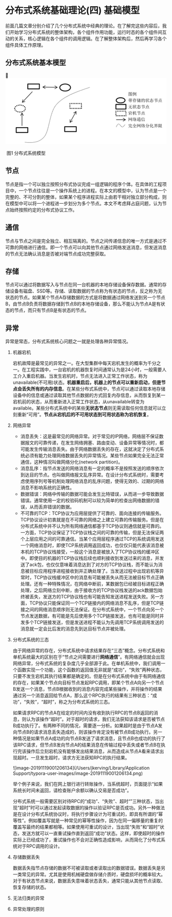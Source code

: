 # 分布式系统基础理论(四)	基础模型

前面几篇文章分别介绍了几个分布式系统中经典的理论。在了解完这些内容后，我们开始学习分布式系统的整体架构，各个组件作用功能，运行时态的各个组件间互动的关系，核心逻辑在各个组件的调用逻辑。在了解整体架构后，然后再学习各个组件具体工作原理。

## 分布式系统基本模型

![](https://raw.githubusercontent.com/KyrieJK/Figurebed/master/img/20191118221245.png)

​																			图1 分布式系统模型

## 节点

节点是指一个可以独立按照分布式协议完成一组逻辑的程序个体。在具体的工程项目中，一个节点往往是一个操作系统上的进程。在本文的模型中，认为节点是一个完整的、不可分割的整体，如果某个程序进程实际上由若干相对独立部分构成，则在模型中可以将一个进程进一步划分为多个节点。本文不考虑拜占庭问题，认为节点始终按照约定的分布式协议工作。

## 通信

节点与节点之间是完全独立、相互隔离的。节点之间传递信息的唯一方式是通过不可靠的网络进行通信。即一个节点可以向其他节点通过网络发送消息，但发送消息的节点无法确认消息是否被对端节点成功完整获取。

## 存储

节点可以通过将数据写入与节点在同一台机器的本地存储设备保存数据。通常的存储设备有磁盘、SSD等。存储、读取数据的节点称为有状态的节点，反之称为无状态的节点。如果某个节点A存储数据的方式是将数据通过网络发送到另一个节点B，由节点B负责将数据存储到节点B的本地存储设备，那么不能认为节点A是有状态的节点，而只有节点B是有状态的节点。

## 异常

异常是常态，分布式系统核心问题之一就是处理各种异常情况。

1. 机器宕机

   宕机故障是最常见的异常之一。在大型集群中每天宕机发生的概率为千分之一。在工程实践中，一台宕机的机器恢复时间通常认为是24小时，一般需要人工介入重启机器。当发生宕机时，节点无法进入正常工作状态，称为unavailable(不可用)状态。**机器重启后，机器上的节点可以重新启动，但是节点会丢失所有的内存信息**。在某些分布式系统中，节点可以通过读取本地存储设备中的信息或通过读取其他节点数据的方式回复内存信息，从而恢复到某一宕机前的状态，从而重新进入正常工作状态，从unavailable转变为available。某些分布式系统中的某些**无状态节点**则无需读取任何信息就可以立刻重新“可用”。**节点从宕机后的不可用状态到可用状态称为宕机恢复**。

2. 网络异常

   - 消息丢失：这是最常见的网络异常。对于常见的IP网络，网络层不保证数据报文的可靠传递，在发生网络拥塞、路由变动、设备异常等情况时，都可能发生传输消息丢失。由于网络数据丢失的存在，这就决定了分布式系统必须有能力处理网络数据丢失的异常情况。某些节点如果完全无法正常通信，这种情况叫做网络分化(network partition)。
   - 消息乱序：指节点发送的网络消息有一定的概率不是按照发送的顺序依次到达目的节点。也叫做网络报文乱序异常。在设计分布式系统时，需要考虑使用序列号等机制处理网络消息的乱序问题，使得无效的、过期的网络消息不影响系统的正确性。
   - 数据错误：网络中传输的数据可能会发生比特错误，从而进一步导致数据错误。通常使用一定的校验码机制可以较为简单的检查出网络数据的错误，从而丢弃错误的数据。
   - 不可靠的TCP：TCP协议为应用层提供了可靠的、面向连接的传输服务。TCP协议设计初衷就是在不可靠的网络之上建立可靠的传输服务。但是在分布式系统中并不认为所有网络通信都基于TCP协议则通信就是可靠的。一方面，TCP协议保证了TCP协议栈之间的可靠的传输，但是无法保证两个上层应用之间的可靠通信。当某个应用层程序通过TCP的系统调用发送一个网络消息时，即使TCP系统调用返回成功，也仅仅只能代表该消息被本机的TCP协议栈接受，一般这个消息是被放入了TCP协议栈的缓冲区中。即使目的机器的TCP协议栈后续也顺利接收到发送过来的消息，并发送了ack包，也仅仅意味着消息达到了对方的TCP协议栈，而不能认为消息被目标应用程序进程接收到并正确处理了。当发送过程中出现宕机等异常时，TCP协议栈缓冲区中的消息有可能被丢失从而无法被目标节点正确处理。还有一种特殊情况，在网络中断前，某数据包已经被目标进程正确处理，之后网络立刻中断，由于接收方的TCP协议栈发送的ack数据包始终被丢失，发送方的TCP协议栈也有可能告知发送进程发送失败。另一方面，TCP协议只能保证同一个TCP链接内的网络消息不乱序，但是TCP链接之间的网络消息顺序则无法保证。在分布式系统中，一个节点向另一个节点发送数据，有可能是先后使用多个TCP链接发送，也有可能是同时并发多个TCP链接发送，但是发送进程不能认为先调用TCP系统调用发送的消息就一定会比后发的消息先到达目标节点并被处理。

3. 分布式系统的三态

   由于网络异常的存在，分布式系统中请求结果存在“三态”概念。分布式系统和单机系统最大的区别在于“节点之间需要进行**网络通信**”。有网络通信就会出现网络异常，分布式系统的复杂度几乎全部源于此。在单机系统中，我们调用一个函数实现一个功能，这个函数的返回值无非就是“成功”，“失败”两种状态，只要不发生宕机其执行结果都是确定的。但是在分布式系统中由于有网络通信的存在，如果某个节点向目标节点发起RPC调用，即某个节点A向另一个节点B发送一个消息，节点B根据收到的消息内容完成某些操作，并将操作的结果通过另一个消息返回给节点A，那么这个RPC执行的结果有三种状态：“成功”，“失败”，“超时”，称之为分布式系统的三态。

   如果请求RPC的节点A在给定的时间内没有收到执行RPC的节点B返回的消息，则认为该操作“超时”。对于超时的请求，我们无法获知该请求是否被节点B成功执行了。有两种不同的情况，需要逐一分析。如果超时是由于节点A发向节点B的请求消息丢失造成的，则该操作肯定没有被节点B成功执行。另一种情况是如果节点A成功的向节点B发送了请求消息，且节点B也成功的执行了该RPC请求，但节点B发向节点A的结果消息在传输过程中丢失或者节点B在执行完该操作后立刻宕机没有能够发出结果消息，从而造成从节点A看来请求出现超时。一旦发生超时，请求方无法获知RPC的执行结果。

   ![image-20191119001206134](/Users/jkerving/Library/Application Support/typora-user-images/image-20191119001206134.png)

   举个例子来说，我们在网上银行进行转账操作，当系统超时，页面提示“如果系统长时间未返回，请检查账户余额以确认交易是否成功”。

   分布式系统一般需要区别对待RPC的“成功”、“失败”、超时“”三种状态，当出现“超时”时可以通过发起读取数据的操作以验证RPC是否成功。另外一种做法是在设计分布式系统协议时，将执行步骤设计为可重试的，即具有所谓的“幂等性”。例如覆盖写就是一种常见的幂等性操作，因为在同一偏移量的重复的覆盖写最终的结果都相等。如果使用可重试的设计，当出现“失败”和“超时”状态，发送方就可以一直重试操作直到返回“成功”状态。这样，即使超时的操作实际上已经成功了，重试操作也不会对正确性造成影响，从而简化了分布式系统对于RPC调用的设计。

4. 存储数据丢失

   数据丢失指节点存储的数据不可被读取或者读取出的数据错误。数据丢失是另一类常见的异常。尤其是使用机械硬盘做存储介质时，硬盘损坏的概率较大。对于有状态节点来说，数据丢失意味着状态丢失，通常只能从其他节点读取、恢复存储的状态。

5. 无法归类的异常

6. 异常处理的原则